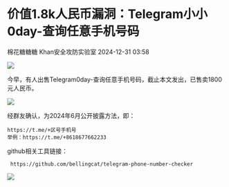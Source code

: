 #  价值1.8k人民币漏洞：Telegram小小0day-查询任意手机号码   
棉花糖糖糖  Khan安全攻防实验室   2024-12-31 03:58  
  
![](https://mmbiz.qpic.cn/mmbiz_gif/1mtwZURvGTkCK3ZFyqYEyTwmaLo2YSMeibz3eeShkewiadS4oh0RBl1U7BTVeEscGQrEbjWKcQzGpJEFLwr4cFQw/640?wx_fmt=gif&wxfrom=13&wx_lazy=1&tp=wxpic "")  
  
今早，有人出售Telegram0day-查询任意手机号码，截止本文发出，已售卖1800元人民币。  
  
![](https://mmbiz.qpic.cn/mmbiz_png/lic4LrsB27nuY9sRTlwawhmbbpoNlX0QdQSVicsNGWJkGRbbXHNibkdQsr0UxIiayFVw9WickcvOqpZCMyUmyJ36cNQ/640?wx_fmt=png&from=appmsg "")  
  
经群友确认，为2024年6月公开披露方法，即：  
```
https://t.me/+区号手机号
举例：https://t.me/+8618677662233
```  
  
github相关工具链接：  
```
 https://github.com/bellingcat/telegram-phone-number-checker
```  
  
![](https://mmbiz.qpic.cn/mmbiz_png/lic4LrsB27nuY9sRTlwawhmbbpoNlX0Qd9DL3JzjTwWEUxZP3mpKnsfOHJWm7pxYwnIgCtLNWKLg5HMFvWJZN5A/640?wx_fmt=png&from=appmsg "")  
  
  
